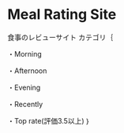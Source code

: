 # Meal Rating Site

食事のレビューサイト
カテゴリ｛

・Morning

・Afternoon

・Evening

・Recently

・Top rate(評価3.5以上)
｝